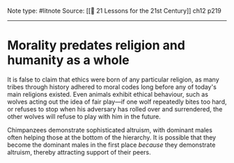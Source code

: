 Note type: #litnote
Source: [[📖 21 Lessons for the 21st Century]] ch12 p219

---
# Morality predates religion and humanity as a whole
It is false to claim that ethics were born of any particular religion, as many tribes through history adhered to moral codes long before any of today's main religions existed. Even animals exhibit ethical behaviour, such as wolves acting out the idea of fair play—if one wolf repeatedly bites too hard, or refuses to stop when his adversary has rolled over and surrendered, the other wolves will refuse to play with him in the future.

Chimpanzees demonstrate sophisticated altruism, with dominant males often helping those at the bottom of the hierarchy. It is possible that they become the dominant males in the first place *because* they demonstrate altruism, thereby attracting support of their peers.